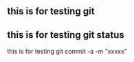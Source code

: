## this is for testing git
## this is for testing git status
this is for testing git commit -a -m "xxxxx"